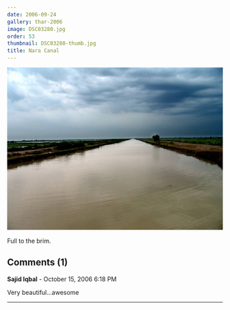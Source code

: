 ```yaml
---
date: 2006-09-24
gallery: thar-2006
image: DSC03280.jpg
order: 53
thumbnail: DSC03280-thumb.jpg
title: Nara Canal
---
```


![Nara Canal](./DSC03280.jpg)

Full to the brim.

<div id="comments">

## Comments (1)

**Sajid Iqbal** - October 15, 2006  6:18 PM

Very beautiful...awesome

---

</div>
